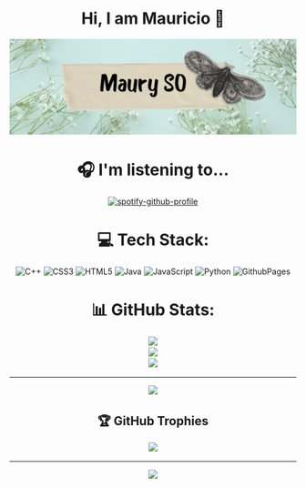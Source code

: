 <div align="center">
<h1 align="center">Hi, I am Mauricio 👋</h1>

<img src="/portada.png">

# 🎧 I'm listening to...

[![spotify-github-profile](https://spotify-github-profile.vercel.app/api/view?uid=31ak7tnwxckkq4lblkjnh5enrkze&cover_image=true&theme=novatorem&show_offline=true&background_color=000000&interchange=true&bar_color=53b14f&bar_color_cover=false)](https://github.com/kittinan/spotify-github-profile)

# 💻 Tech Stack:
![C++](https://img.shields.io/badge/c++-%2300599C.svg?style=for-the-badge&logo=c%2B%2B&logoColor=white) ![CSS3](https://img.shields.io/badge/css3-%231572B6.svg?style=for-the-badge&logo=css3&logoColor=white) ![HTML5](https://img.shields.io/badge/html5-%23E34F26.svg?style=for-the-badge&logo=html5&logoColor=white) ![Java](https://img.shields.io/badge/java-%23ED8B00.svg?style=for-the-badge&logo=openjdk&logoColor=white)   ![JavaScript](https://img.shields.io/badge/javascript-%23323330.svg?style=for-the-badge&logo=javascript&logoColor=%23F7DF1E) ![Python](https://img.shields.io/badge/python-3670A0?style=for-the-badge&logo=python&logoColor=ffdd54) ![GithubPages](https://img.shields.io/badge/github%20pages-121013?style=for-the-badge&logo=github&logoColor=white)

# 📊 GitHub Stats:
![](https://github-readme-stats.vercel.app/api?username=MauryAzura&theme=dark&hide_border=false&include_all_commits=true&count_private=false)<br/>
![](https://github-readme-streak-stats.herokuapp.com/?user=MauryAzura&theme=dark&hide_border=false)<br/>
![](https://github-readme-stats.vercel.app/api/top-langs/?username=MauryAzura&theme=dark&hide_border=false&include_all_commits=true&count_private=false&layout=compact)

---
[![](https://visitcount.itsvg.in/api?id=MauryAzura&icon=0&color=0)](https://visitcount.itsvg.in)

<!-- Proudly created with GPRM ( https://gprm.itsvg.in ) -->
## 🏆 GitHub Trophies
![](https://github-profile-trophy.vercel.app/?username=Mauri&theme=alduin&no-frame=false&no-bg=false&margin-w=4)

---
[![](https://visitcount.itsvg.in/api?id=Mauri&icon=7&color=3)](https://visitcount.itsvg.in)

<!-- Proudly created with GPRM ( https://gprm.itsvg.in ) -->

</div>
